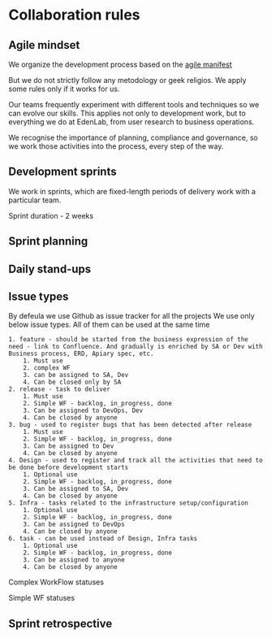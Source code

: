 Collaboration rules
=========
Agile mindset
---------
We organize the development process based on the [agile manifest](http://agilemanifesto.org/principles.html)

But we do not strictly follow any metodology or geek religios. We apply some rules only if it works for us.

Our teams frequently experiment with different tools and techniques so we can evolve our skills. This applies not only to development work, but to everything we do at EdenLab, from user research to business operations.

We recognise the importance of planning, compliance and governance, so we work those activities into the process, every step of the way.

Development sprints
---------
We work in sprints, which are fixed-length periods of delivery work with a particular team.

Sprint duration - 2 weeks

Sprint planning
---------

Daily stand-ups
---------

Issue types
---------
By defeula we use Github as issue tracker for all the projects
We use only below issue types. All of them can be used at the same time

    1. feature - should be started from the business expression of the need - link to Confluence. And gradually is enriched by SA or Dev with Business process, ERD, Apiary spec, etc.
        1. Must use
        2. complex WF
        3. can be assigned to SA, Dev 
        4. Can be closed only by SA
    2. release - task to deliver 
        1. Must use
        2. Simple WF - backlog, in_progress, done
        3. Can be assigned to DevOps, Dev
        4. Can be closed by anyone
    3. bug - used to register bugs that has been detected after release
        1. Must use
        2. Simple WF - backlog, in_progress, done
        3. Can be assigned to Dev
        4. Can be closed by anyone
    4. Design - used to register and track all the activities that need to be done before development starts
        1. Optional use
        2. Simple WF - backlog, in_progress, done
        3. Can be assigned to SA, Dev
        4. Can be closed by anyone
    5. Infra - tasks related to the infrastructure setup/configuration
        1. Optional use
        2. Simple WF - backlog, in_progress, done
        3. Can be assigned to DevOps
        4. Can be closed by anyone
    6. task - can be used instead of Design, Infra tasks
        1. Optional use
        2. Simple WF - backlog, in_progress, done
        3. Can be assigned to anyone
        4. Can be closed by anyone

Complex WorkFlow statuses

Simple WF statuses

Sprint retrospective
---------

